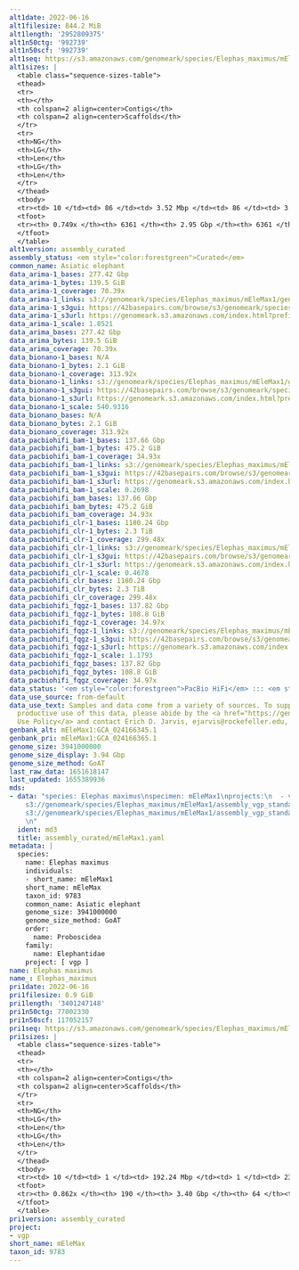 ```yaml
---
alt1date: 2022-06-16
alt1filesize: 844.2 MiB
alt1length: '2952809375'
alt1n50ctg: '992739'
alt1n50scf: '992739'
alt1seq: https://s3.amazonaws.com/genomeark/species/Elephas_maximus/mEleMax1/assembly_curated/mEleMax1.alt.cur.20220616.fasta.gz
alt1sizes: |
  <table class="sequence-sizes-table">
  <thead>
  <tr>
  <th></th>
  <th colspan=2 align=center>Contigs</th>
  <th colspan=2 align=center>Scaffolds</th>
  </tr>
  <tr>
  <th>NG</th>
  <th>LG</th>
  <th>Len</th>
  <th>LG</th>
  <th>Len</th>
  </tr>
  </thead>
  <tbody>
  <tr><td> 10 </td><td> 86 </td><td> 3.52 Mbp </td><td> 86 </td><td> 3.52 Mbp </td></tr><tr><td> 20 </td><td> 218 </td><td> 2.52 Mbp </td><td> 218 </td><td> 2.52 Mbp </td></tr><tr><td> 30 </td><td> 398 </td><td> 1.89 Mbp </td><td> 398 </td><td> 1.89 Mbp </td></tr><tr><td> 40 </td><td> 641 </td><td> 1.39 Mbp </td><td> 641 </td><td> 1.39 Mbp </td></tr><tr style="background-color:#cccccc;"><td> 50 </td><td> 976 </td><td> 0.99 Mbp </td><td> 976 </td><td> 0.99 Mbp </td></tr><tr><td> 60 </td><td> 1475 </td><td> 0.61 Mbp </td><td> 1475 </td><td> 0.61 Mbp </td></tr><tr><td> 70 </td><td> 2590 </td><td> 148.31 Kbp </td><td> 2590 </td><td> 148.31 Kbp </td></tr><tr><td> 80 </td><td> 0 </td><td>  </td><td> 0 </td><td>  </td></tr><tr><td> 90 </td><td> 0 </td><td>  </td><td> 0 </td><td>  </td></tr><tr><td> 100 </td><td> 0 </td><td>  </td><td> 0 </td><td>  </td></tr></tbody>
  <tfoot>
  <tr><th> 0.749x </th><th> 6361 </th><th> 2.95 Gbp </th><th> 6361 </th><th> 2.95 Gbp </th></tr>
  </tfoot>
  </table>
alt1version: assembly_curated
assembly_status: <em style="color:forestgreen">Curated</em>
common_name: Asiatic elephant
data_arima-1_bases: 277.42 Gbp
data_arima-1_bytes: 139.5 GiB
data_arima-1_coverage: 70.39x
data_arima-1_links: s3://genomeark/species/Elephas_maximus/mEleMax1/genomic_data/arima/<br>
data_arima-1_s3gui: https://42basepairs.com/browse/s3/genomeark/species/Elephas_maximus/mEleMax1/genomic_data/arima/
data_arima-1_s3url: https://genomeark.s3.amazonaws.com/index.html?prefix=species/Elephas_maximus/mEleMax1/genomic_data/arima/
data_arima-1_scale: 1.8521
data_arima_bases: 277.42 Gbp
data_arima_bytes: 139.5 GiB
data_arima_coverage: 70.39x
data_bionano-1_bases: N/A
data_bionano-1_bytes: 2.1 GiB
data_bionano-1_coverage: 313.92x
data_bionano-1_links: s3://genomeark/species/Elephas_maximus/mEleMax1/genomic_data/bionano/<br>
data_bionano-1_s3gui: https://42basepairs.com/browse/s3/genomeark/species/Elephas_maximus/mEleMax1/genomic_data/bionano/
data_bionano-1_s3url: https://genomeark.s3.amazonaws.com/index.html?prefix=species/Elephas_maximus/mEleMax1/genomic_data/bionano/
data_bionano-1_scale: 540.9316
data_bionano_bases: N/A
data_bionano_bytes: 2.1 GiB
data_bionano_coverage: 313.92x
data_pacbiohifi_bam-1_bases: 137.66 Gbp
data_pacbiohifi_bam-1_bytes: 475.2 GiB
data_pacbiohifi_bam-1_coverage: 34.93x
data_pacbiohifi_bam-1_links: s3://genomeark/species/Elephas_maximus/mEleMax1/genomic_data/pacbio_hifi/<br>
data_pacbiohifi_bam-1_s3gui: https://42basepairs.com/browse/s3/genomeark/species/Elephas_maximus/mEleMax1/genomic_data/pacbio_hifi/
data_pacbiohifi_bam-1_s3url: https://genomeark.s3.amazonaws.com/index.html?prefix=species/Elephas_maximus/mEleMax1/genomic_data/pacbio_hifi/
data_pacbiohifi_bam-1_scale: 0.2698
data_pacbiohifi_bam_bases: 137.66 Gbp
data_pacbiohifi_bam_bytes: 475.2 GiB
data_pacbiohifi_bam_coverage: 34.93x
data_pacbiohifi_clr-1_bases: 1180.24 Gbp
data_pacbiohifi_clr-1_bytes: 2.3 TiB
data_pacbiohifi_clr-1_coverage: 299.48x
data_pacbiohifi_clr-1_links: s3://genomeark/species/Elephas_maximus/mEleMax1/genomic_data/pacbio_hifi/<br>
data_pacbiohifi_clr-1_s3gui: https://42basepairs.com/browse/s3/genomeark/species/Elephas_maximus/mEleMax1/genomic_data/pacbio_hifi/
data_pacbiohifi_clr-1_s3url: https://genomeark.s3.amazonaws.com/index.html?prefix=species/Elephas_maximus/mEleMax1/genomic_data/pacbio_hifi/
data_pacbiohifi_clr-1_scale: 0.4678
data_pacbiohifi_clr_bases: 1180.24 Gbp
data_pacbiohifi_clr_bytes: 2.3 TiB
data_pacbiohifi_clr_coverage: 299.48x
data_pacbiohifi_fqgz-1_bases: 137.82 Gbp
data_pacbiohifi_fqgz-1_bytes: 108.8 GiB
data_pacbiohifi_fqgz-1_coverage: 34.97x
data_pacbiohifi_fqgz-1_links: s3://genomeark/species/Elephas_maximus/mEleMax1/genomic_data/pacbio_hifi/<br>
data_pacbiohifi_fqgz-1_s3gui: https://42basepairs.com/browse/s3/genomeark/species/Elephas_maximus/mEleMax1/genomic_data/pacbio_hifi/
data_pacbiohifi_fqgz-1_s3url: https://genomeark.s3.amazonaws.com/index.html?prefix=species/Elephas_maximus/mEleMax1/genomic_data/pacbio_hifi/
data_pacbiohifi_fqgz-1_scale: 1.1793
data_pacbiohifi_fqgz_bases: 137.82 Gbp
data_pacbiohifi_fqgz_bytes: 108.8 GiB
data_pacbiohifi_fqgz_coverage: 34.97x
data_status: '<em style="color:forestgreen">PacBio HiFi</em> ::: <em style="color:forestgreen">Arima</em>'
data_use_source: from-default
data_use_text: Samples and data come from a variety of sources. To support fair and
  productive use of this data, please abide by the <a href="https://genome10k.soe.ucsc.edu/data-use-policies/">Data
  Use Policy</a> and contact Erich D. Jarvis, ejarvis@rockefeller.edu, with any questions.
genbank_alt: mEleMax1:GCA_024166345.1
genbank_pri: mEleMax1:GCA_024166365.1
genome_size: 3941000000
genome_size_display: 3.94 Gbp
genome_size_method: GoAT
last_raw_data: 1651618147
last_updated: 1655389936
mds:
- data: "species: Elephas maximus\nspecimen: mEleMax1\nprojects:\n  - vgp\nprimary:
    s3://genomeark/species/Elephas_maximus/mEleMax1/assembly_vgp_standard_2.0/mEleMax1.pri.asm.20220318.fasta.gz\nhaplotigs:
    s3://genomeark/species/Elephas_maximus/mEleMax1/assembly_vgp_standard_2.0/mEleMax1.alt.asm.20220318.fasta.gz\nmito:
    \n"
  ident: md3
  title: assembly_curated/mEleMax1.yaml
metadata: |
  species:
    name: Elephas maximus
    individuals:
    - short_name: mEleMax1
    short_name: mEleMax
    taxon_id: 9783
    common_name: Asiatic elephant
    genome_size: 3941000000
    genome_size_method: GoAT
    order:
      name: Proboscidea
    family:
      name: Elephantidae
    project: [ vgp ]
name: Elephas maximus
name_: Elephas_maximus
pri1date: 2022-06-16
pri1filesize: 0.9 GiB
pri1length: '3401247148'
pri1n50ctg: 77002330
pri1n50scf: 117052157
pri1seq: https://s3.amazonaws.com/genomeark/species/Elephas_maximus/mEleMax1/assembly_curated/mEleMax1.pri.cur.20220616.fasta.gz
pri1sizes: |
  <table class="sequence-sizes-table">
  <thead>
  <tr>
  <th></th>
  <th colspan=2 align=center>Contigs</th>
  <th colspan=2 align=center>Scaffolds</th>
  </tr>
  <tr>
  <th>NG</th>
  <th>LG</th>
  <th>Len</th>
  <th>LG</th>
  <th>Len</th>
  </tr>
  </thead>
  <tbody>
  <tr><td> 10 </td><td> 1 </td><td> 192.24 Mbp </td><td> 1 </td><td> 236.64 Mbp </td></tr><tr><td> 20 </td><td> 4 </td><td> 123.62 Mbp </td><td> 3 </td><td> 197.26 Mbp </td></tr><tr><td> 30 </td><td> 7 </td><td> 117.24 Mbp </td><td> 5 </td><td> 166.44 Mbp </td></tr><tr><td> 40 </td><td> 11 </td><td> 94.03 Mbp </td><td> 8 </td><td> 134.52 Mbp </td></tr><tr style="background-color:#cccccc;"><td> 50 </td><td> 16 </td><td style="background-color:#88ff88;"> 77.00 Mbp </td><td> 11 </td><td style="background-color:#88ff88;"> 117.05 Mbp </td></tr><tr><td> 60 </td><td> 22 </td><td> 52.02 Mbp </td><td> 15 </td><td> 96.49 Mbp </td></tr><tr><td> 70 </td><td> 30 </td><td> 36.22 Mbp </td><td> 19 </td><td> 84.76 Mbp </td></tr><tr><td> 80 </td><td> 49 </td><td> 11.58 Mbp </td><td> 24 </td><td> 68.86 Mbp </td></tr><tr><td> 90 </td><td> 0 </td><td>  </td><td> 0 </td><td>  </td></tr><tr><td> 100 </td><td> 0 </td><td>  </td><td> 0 </td><td>  </td></tr></tbody>
  <tfoot>
  <tr><th> 0.862x </th><th> 190 </th><th> 3.40 Gbp </th><th> 64 </th><th> 3.40 Gbp </th></tr>
  </tfoot>
  </table>
pri1version: assembly_curated
project:
- vgp
short_name: mEleMax
taxon_id: 9783
---
```

